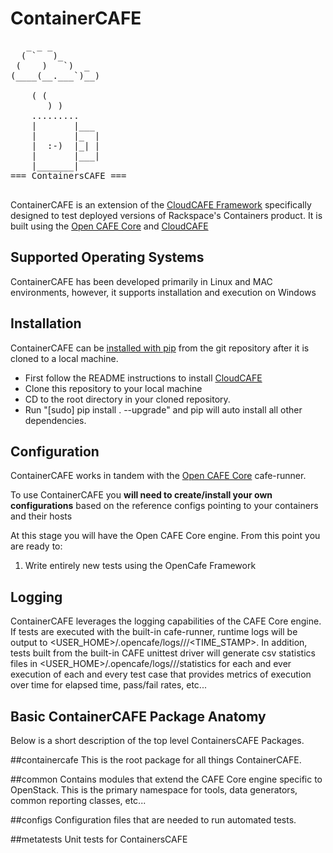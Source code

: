 ContainerCAFE
================================
<pre>
   _ _ _
  ( `   )_
 (    )   `)  _
(____(__.___`)__)

    ( (
       ) )
    .........
    |       |___
    |       |_  |
    |  :-)  |_| |
    |       |___|
    |_______|
=== ContainersCAFE ===

</pre>

ContainerCAFE is an extension of the [CloudCAFE Framework](https://github.com/stackforge) specifically designed to test deployed
versions of Rackspace's Containers product. It is built using the [Open CAFE Core](https://github.com/stackforge) and [CloudCAFE](https://github.com/stackforge)

Supported Operating Systems
---------------------------
ContainerCAFE has been developed primarily in Linux and MAC environments, however, it supports installation and
execution on Windows

Installation
------------
ContainerCAFE can be [installed with pip](https://pypi.python.org/pypi/pip) from the git repository after it is cloned to a local machine.

* First follow the README instructions to install [CloudCAFE](https://github.com/stackforge)
* Clone this repository to your local machine
* CD to the root directory in your cloned repository.
* Run "[sudo] pip install . --upgrade" and pip will auto install all other dependencies.

Configuration
--------------
ContainerCAFE works in tandem with the [Open CAFE Core](https://github.com/stackforge) cafe-runner.

To use ContainerCAFE you **will need to create/install your own configurations** based on the reference configs pointing to your containers and their hosts

At this stage you will have the Open CAFE Core engine. From this point you are ready to:
1) Write entirely new tests using the OpenCafe Framework

Logging
-------
ContainerCAFE leverages the logging capabilities of the CAFE Core engine. If tests are executed with the built-in cafe-runner, runtime logs will be output
to <USER_HOME>/.opencafe/logs/<PRODUCT>/<CONFIGURATION>/<TIME_STAMP>. In addition, tests built from the built-in CAFE unittest driver will generate
csv statistics files in <USER_HOME>/.opencafe/logs/<PRODUCT>/<CONFIGURATION>/statistics for each and ever execution of each and every test case that
provides metrics of execution over time for elapsed time, pass/fail rates, etc...

Basic ContainerCAFE Package Anatomy
-------------------------------
Below is a short description of the top level ContainersCAFE Packages.

##containercafe
This is the root package for all things ContainerCAFE.

##common
Contains modules that extend the CAFE Core engine specific to OpenStack. This is the primary namespace for tools, data generators, common
reporting classes, etc...

##configs
Configuration files that are needed to run automated tests.

##metatests
Unit tests for ContainersCAFE

